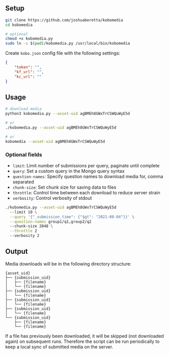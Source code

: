 ## Setup

```bash
git clone https://github.com/joshuaberetta/kobomedia
cd kobomedia

# optional
chmod +x kobomedia.py
sudo ln -s $(pwd)/kobomedia.py /usr/local/bin/kobomedia
```

Create `kobo.json` config file with the following settings:

```json
{
    "token": "",
    "kf_url": "",
    "kc_url": ""
}
```

## Usage

```bash
# download media
python3 kobomedia.py --asset-uid agBMEh8GWxTrCSWQuWyE5d

# or
./kobomedia.py --asset-uid agBMEh8GWxTrCSWQuWyE5d

# or
kobomedia --asset-uid agBMEh8GWxTrCSWQuWyE5d
```

### Optional fields

- `limit`: Limit number of submissions per query, paginate until complete
- `query`: Set a custom query in the Mongo query syntax
- `question-names`: Specify question names to download media for, comma
  separated
- `chunk-size`: Set chunk size for saving data to files
- `throttle`: Control time between each download to reduce server strain
- `verbosity`: Control verbosity of stdout

```bash
./kobomedia.py --asset-uid agBMEh8GWxTrCSWQuWyE5d
  --limit 10 \
  --query '{"_submission_time": {"$gt": "2021-08-04"}}' \
  --question-names group1/q1,group2/q2
  --chunk-size 2048 \
  --throttle 2
  --verbosity 2
```

## Output

Media downloads will be in the following directory structure:
```
{asset_uid}
├── {submission_uid}
│   ├── {filename}
│   └── {filename}
├── {submission_uid}
│   └── {filename}
├── {submission_uid}
│   └── {filename}
├── {submission_uid}
│   └── {filename}
└── {submission_uid}
    ├── {filename}
    └── {filename}
```
If a file has previously been downloaded, it will be skipped (not downloaded again) on subsequent runs. Therefore the script can be run periodically to keep a local sync of submitted media on the server.
